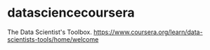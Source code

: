# datasciencecoursera
The Data Scientist's Toolbox.
https://www.coursera.org/learn/data-scientists-tools/home/welcome
